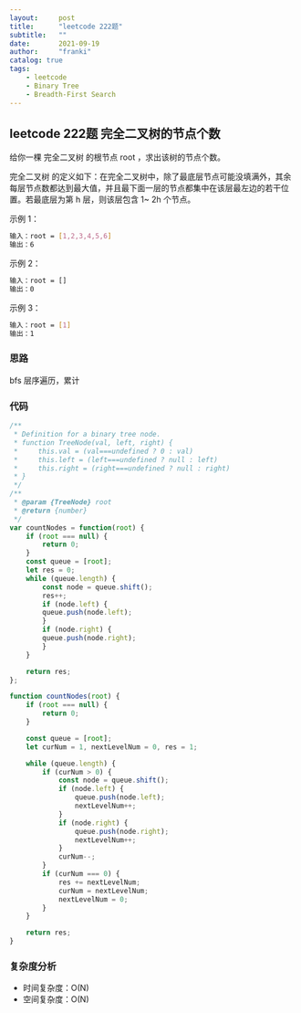 ```yaml
---
layout:     post
title:      "leetcode 222题"
subtitle:   ""
date:       2021-09-19
author:     "franki"
catalog: true
tags:
    - leetcode
    - Binary Tree
    - Breadth-First Search
---
```


## leetcode 222题 完全二叉树的节点个数

给你一棵 完全二叉树 的根节点 root ，求出该树的节点个数。

完全二叉树 的定义如下：在完全二叉树中，除了最底层节点可能没填满外，其余每层节点数都达到最大值，并且最下面一层的节点都集中在该层最左边的若干位置。若最底层为第 h 层，则该层包含 1~ 2h 个节点。

示例 1：

```bash
输入：root = [1,2,3,4,5,6]
输出：6
```

示例 2：

```bash
输入：root = []
输出：0
```

示例 3：

```bash
输入：root = [1]
输出：1
```

### 思路

bfs 层序遍历，累计

### 代码

```js
/**
 * Definition for a binary tree node.
 * function TreeNode(val, left, right) {
 *     this.val = (val===undefined ? 0 : val)
 *     this.left = (left===undefined ? null : left)
 *     this.right = (right===undefined ? null : right)
 * }
 */
/**
 * @param {TreeNode} root
 * @return {number}
 */
var countNodes = function(root) {
    if (root === null) {
        return 0;
    }
    const queue = [root];
    let res = 0;
    while (queue.length) {
        const node = queue.shift();
        res++;
        if (node.left) {
        queue.push(node.left);
        }
        if (node.right) {
        queue.push(node.right);
        }
    }

    return res;
};

function countNodes(root) {
    if (root === null) {
        return 0;
    }

    const queue = [root];
    let curNum = 1, nextLevelNum = 0, res = 1;

    while (queue.length) {
        if (curNum > 0) {
            const node = queue.shift();
            if (node.left) {
                queue.push(node.left);
                nextLevelNum++;
            }
            if (node.right) {
                queue.push(node.right);
                nextLevelNum++;
            }
            curNum--;
        }
        if (curNum === 0) {
            res += nextLevelNum;
            curNum = nextLevelNum;
            nextLevelNum = 0;
        }
    }

    return res;
}
```

### 复杂度分析

- 时间复杂度：O(N)
- 空间复杂度：O(N)
